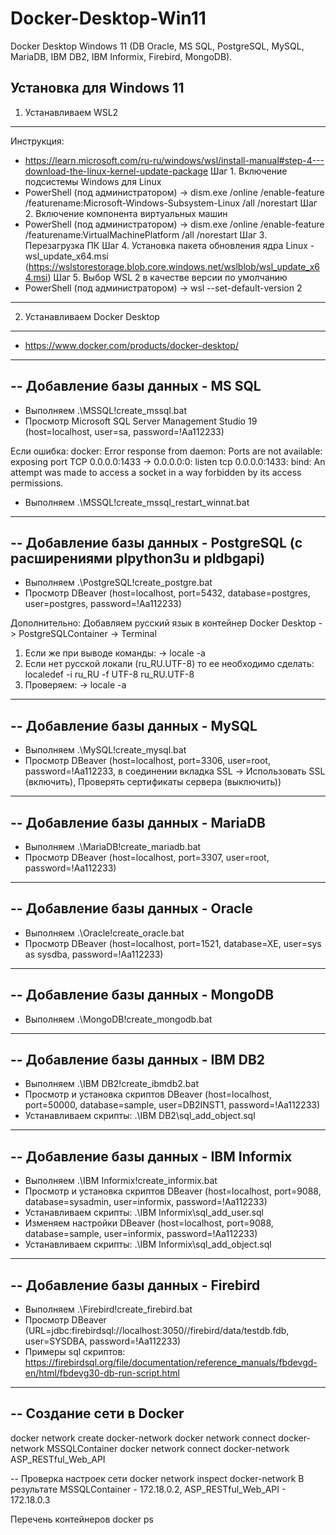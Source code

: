 # Docker-Desktop-Win11
Docker Desktop Windows 11 (DB Oracle, MS SQL, PostgreSQL, MySQL, MariaDB, IBM DB2, IBM Informix, Firebird, MongoDB).

Установка для Windows 11
----------------------------------------
1) Устанавливаем WSL2
----------------------------------------
Инструкция:
- https://learn.microsoft.com/ru-ru/windows/wsl/install-manual#step-4---download-the-linux-kernel-update-package
Шаг 1. Включение подсистемы Windows для Linux
- PowerShell (под администратором) -> dism.exe /online /enable-feature /featurename:Microsoft-Windows-Subsystem-Linux /all /norestart
Шаг 2. Включение компонента виртуальных машин
- PowerShell (под администратором) -> dism.exe /online /enable-feature /featurename:VirtualMachinePlatform /all /norestart
Шаг 3. Перезагрузка ПК
Шаг 4. Установка пакета обновления ядра Linux - wsl_update_x64.msi (https://wslstorestorage.blob.core.windows.net/wslblob/wsl_update_x64.msi)
Шаг 5. Выбор WSL 2 в качестве версии по умолчанию
- PowerShell (под администратором) -> wsl --set-default-version 2

----------------------------------------
2) Устанавливаем Docker Desktop
----------------------------------------
- https://www.docker.com/products/docker-desktop/

--------------------------------------------------------------------------
-- Добавление базы данных - MS SQL
--------------------------------------------------------------------------
- Выполняем .\MSSQL\!create_mssql.bat
- Просмотр Microsoft SQL Server Management Studio 19 (host=localhost, user=sa, password=!Aa112233)

Если ошибка:
docker: Error response from daemon: Ports are not available: exposing port TCP 0.0.0.0:1433 -> 0.0.0.0:0:
listen tcp 0.0.0.0:1433: bind: An attempt was made to access a socket in a way forbidden by its access permissions.
- Выполняем .\MSSQL\!create_mssql_restart_winnat.bat

-----------------------------------------------------------------------------
-- Добавление базы данных - PostgreSQL (с расширениями plpython3u и pldbgapi)
-----------------------------------------------------------------------------
- Выполняем .\PostgreSQL\!create_postgre.bat
- Просмотр DBeaver (host=localhost, port=5432, database=postgres, user=postgres, password=!Aa112233)

Дополнительно:
Добавляем русский язык в контейнер Docker Desktop -> PostgreSQLContainer -> Terminal
1) Если же при выводе команды: -> locale -a
2) Если нет русской локали (ru_RU.UTF-8) то ее необходимо сделать: localedef -i ru_RU -f UTF-8 ru_RU.UTF-8
3) Проверяем: -> locale -a

----------------------------------------------------------------------------
-- Добавление базы данных - MySQL
----------------------------------------------------------------------------
- Выполняем .\MySQL\!create_mysql.bat
- Просмотр DBeaver (host=localhost, port=3306, user=root, password=!Aa112233,
                    в соединении вкладка SSL -> Использовать SSL (включить), Проверять сертификаты сервера (выключить))

----------------------------------------------------------------------------
-- Добавление базы данных - MariaDB
----------------------------------------------------------------------------
- Выполняем .\MariaDB\!create_mariadb.bat
- Просмотр DBeaver (host=localhost, port=3307, user=root, password=!Aa112233)

----------------------------------------------------------------------------
-- Добавление базы данных - Oracle
----------------------------------------------------------------------------
- Выполняем .\Oracle\!create_oracle.bat
- Просмотр DBeaver (host=localhost, port=1521, database=XE, user=sys as sysdba, password=!Aa112233)

----------------------------------------------------------------------------
-- Добавление базы данных - MongoDB
----------------------------------------------------------------------------
- Выполняем .\MongoDB\!create_mongodb.bat

----------------------------------------------------------------------------
-- Добавление базы данных - IBM DB2
----------------------------------------------------------------------------
- Выполняем .\IBM DB2\!create_ibmdb2.bat
- Просмотр и установка скриптов DBeaver (host=localhost, port=50000, database=sample, user=DB2INST1, password=!Aa112233)
- Устанавливаем скрипты: .\IBM DB2\sql_add_object.sql

----------------------------------------------------------------------------
-- Добавление базы данных - IBM Informix
----------------------------------------------------------------------------
- Выполняем .\IBM Informix\!create_informix.bat
- Просмотр и установка скриптов DBeaver (host=localhost, port=9088, database=sysadmin, user=informix, password=!Aa112233)
- Устанавливаем скрипты: .\IBM Informix\sql_add_user.sql
- Изменяем настройки DBeaver (host=localhost, port=9088, database=sample, user=informix, password=!Aa112233)
- Устанавливаем скрипты: .\IBM Informix\sql_add_object.sql

----------------------------------------------------------------------------
-- Добавление базы данных - Firebird
----------------------------------------------------------------------------
- Выполняем .\Firebird\!create_firebird.bat
- Просмотр DBeaver (URL=jdbc:firebirdsql://localhost:3050//firebird/data/testdb.fdb, user=SYSDBA, password=!Aa112233)
- Примеры sql скриптов: https://firebirdsql.org/file/documentation/reference_manuals/fbdevgd-en/html/fbdevg30-db-run-script.html

----------------------------------------------------------------------------
-- Создание сети в Docker
----------------------------------------------------------------------------
docker network create docker-network
docker network connect docker-network MSSQLContainer
docker network connect docker-network ASP_RESTful_Web_API

-- Проверка настроек сети
docker network inspect docker-network
В результате MSSQLContainer - 172.18.0.2, ASP_RESTful_Web_API - 172.18.0.3

Перечень контейнеров
docker ps
